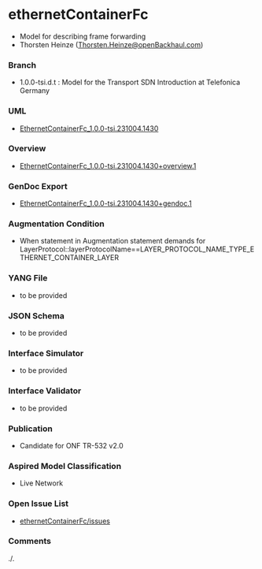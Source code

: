 # ethernetContainerFc
- Model for describing frame forwarding
- Thorsten Heinze (Thorsten.Heinze@openBackhaul.com)

### Branch
- 1.0.0-tsi.d.t : Model for the Transport SDN Introduction at Telefonica Germany

### UML
- [EthernetContainerFc_1.0.0-tsi.231004.1430](./EthernetContainerFc_1.0.0-tsi.231004.1430.zip)

### Overview 
- [EthernetContainerFc_1.0.0-tsi.231004.1430+overview.1](./EthernetContainerFc_1.0.0-tsi.231004.1430+overview.1.png)

### GenDoc Export
- [EthernetContainerFc_1.0.0-tsi.231004.1430+gendoc.1](./EthernetContainerFc_1.0.0-tsi.231004.1430+gendoc.1.docx)

### Augmentation Condition 
- When statement in Augmentation statement demands for LayerProtocol::layerProtocolName==LAYER_PROTOCOL_NAME_TYPE_ETHERNET_CONTAINER_LAYER

### YANG File
- to be provided

### JSON Schema
- to be provided

### Interface Simulator
- to be provided

### Interface Validator
- to be provided

### Publication
- Candidate for ONF TR-532 v2.0 

### Aspired Model Classification
- Live Network

### Open Issue List
- [ethernetContainerFc/issues](../../issues)

### Comments
./.
